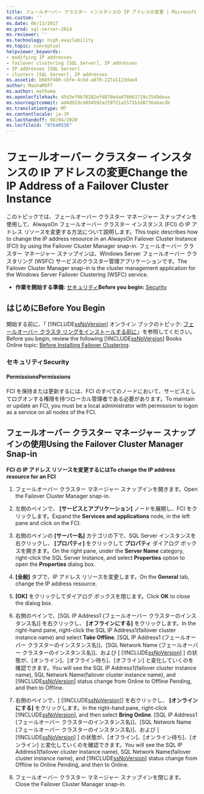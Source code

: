 ```yaml
---
title: フェールオーバー クラスター インスタンスの IP アドレスの変更 | Microsoft Docs
ms.custom: ''
ms.date: 06/13/2017
ms.prod: sql-server-2014
ms.reviewer: ''
ms.technology: high-availability
ms.topic: conceptual
helpviewer_keywords:
- modifying IP addresses
- failover clustering [SQL Server], IP addresses
- IP addresses [SQL Server]
- clusters [SQL Server], IP addresses
ms.assetid: b685f400-cbfe-4c5d-a070-227a1123dae4
author: MashaMSFT
ms.author: mathoma
ms.openlocfilehash: 45d3ef0b70282efd870e4a076663719c2549deaa
ms.sourcegitcommit: ad4d92dce894592a259721a1571b1d8736abacdb
ms.translationtype: MT
ms.contentlocale: ja-JP
ms.lasthandoff: 08/04/2020
ms.locfileid: "87640536"
---
```

# <a name="change-the-ip-address-of-a-failover-cluster-instance"></a><span data-ttu-id="e631b-102">フェールオーバー クラスター インスタンスの IP アドレスの変更</span><span class="sxs-lookup"><span data-stu-id="e631b-102">Change the IP Address of a Failover Cluster Instance</span></span>
  <span data-ttu-id="e631b-103">このトピックでは、フェールオーバー クラスター マネージャー スナップインを使用して、AlwaysOn フェールオーバー クラスター インスタンス (FCI) の IP アドレス リソースを変更する方法について説明します。</span><span class="sxs-lookup"><span data-stu-id="e631b-103">This topic describes how to change the IP address resource in an AlwaysOn Failover Cluster Instance (FCI) by using the Failover Cluster Manager snap-in.</span></span> <span data-ttu-id="e631b-104">フェールオーバー クラスター マネージャー スナップインは、Windows Server フェールオーバー クラスタリング (WSFC) サービスのクラスター管理アプリケーションです。</span><span class="sxs-lookup"><span data-stu-id="e631b-104">The Failover Cluster Manager snap-in is the cluster management application for the Windows Server Failover Clustering (WSFC) service.</span></span>  
  
-   <span data-ttu-id="e631b-105">**作業を開始する準備:** [セキュリティ](#Security)</span><span class="sxs-lookup"><span data-stu-id="e631b-105">**Before you begin:**  [Security](#Security)</span></span>  
  
##  <a name="before-you-begin"></a><a name="BeforeYouBegin"></a> <span data-ttu-id="e631b-106">はじめに</span><span class="sxs-lookup"><span data-stu-id="e631b-106">Before You Begin</span></span>  
 <span data-ttu-id="e631b-107">開始する前に、「 [!INCLUDE[ssNoVersion](../../../includes/ssnoversion-md.md)] オンライン ブックのトピック: [フェールオーバー クラスタ リングをインストールする前に](../install/before-installing-failover-clustering.md)」を参照してください。</span><span class="sxs-lookup"><span data-stu-id="e631b-107">Before you begin, review the following [!INCLUDE[ssNoVersion](../../../includes/ssnoversion-md.md)] Books Online topic: [Before Installing Failover Clustering](../install/before-installing-failover-clustering.md).</span></span>  
  
###  <a name="security"></a><a name="Security"></a> <span data-ttu-id="e631b-108">セキュリティ</span><span class="sxs-lookup"><span data-stu-id="e631b-108">Security</span></span>  
  
####  <a name="permissions"></a><a name="Permissions"></a> <span data-ttu-id="e631b-109">Permissions</span><span class="sxs-lookup"><span data-stu-id="e631b-109">Permissions</span></span>  
 <span data-ttu-id="e631b-110">FCI を保持または更新するには、FCI のすべてのノードにおいて、サービスとしてログオンする権限を持つローカル管理者である必要があります。</span><span class="sxs-lookup"><span data-stu-id="e631b-110">To maintain or update an FCI, you must be a local administrator with permission to logon as a service on all nodes of the FCI.</span></span>  
  
##  <a name="using-the-failover-cluster-manager-snap-in"></a><a name="WSFC"></a> <span data-ttu-id="e631b-111">フェールオーバー クラスター マネージャー スナップインの使用</span><span class="sxs-lookup"><span data-stu-id="e631b-111">Using the Failover Cluster Manager Snap-in</span></span>  
 <span data-ttu-id="e631b-112">**FCI の IP アドレス リソースを変更するには**</span><span class="sxs-lookup"><span data-stu-id="e631b-112">**To change the IP address resource for an FCI**</span></span>  
  
1.  <span data-ttu-id="e631b-113">フェールオーバー クラスター マネージャー スナップインを開きます。</span><span class="sxs-lookup"><span data-stu-id="e631b-113">Open the Failover Cluster Manager snap-in.</span></span>  
  
2.  <span data-ttu-id="e631b-114">左側のペインで、 **[サービスとアプリケーション]** ノードを展開し、FCI をクリックします。</span><span class="sxs-lookup"><span data-stu-id="e631b-114">Expand the **Services and applications** node, in the left pane and click on the FCI.</span></span>  
  
3.  <span data-ttu-id="e631b-115">右側のペインの **[サーバー名]** カテゴリの下で、SQL Server インスタンスを右クリックし、 **[プロパティ]** をクリックして **プロパティ** ダイアログ ボックスを開きます。</span><span class="sxs-lookup"><span data-stu-id="e631b-115">On the right pane, under the **Server Name** category, right-click the SQL Server Instance, and select **Properties** option to open the **Properties** dialog box.</span></span>  
  
4.  <span data-ttu-id="e631b-116">**[全般]** タブで、IP アドレス リソースを変更します。</span><span class="sxs-lookup"><span data-stu-id="e631b-116">On the **General** tab, change the IP address resource.</span></span>  
  
5.  <span data-ttu-id="e631b-117">**[OK]** をクリックしてダイアログ ボックスを閉じます。</span><span class="sxs-lookup"><span data-stu-id="e631b-117">Click **OK** to close the dialog box.</span></span>  
  
6.  <span data-ttu-id="e631b-118">右側のペインで、[SQL IP Address1 (フェールオーバー クラスターのインスタンス名)] を右クリックし、 **[オフラインにする]** をクリックします。</span><span class="sxs-lookup"><span data-stu-id="e631b-118">In the right-hand pane, right-click the SQL IP Address1(failover cluster instance name) and select **Take Offline**.</span></span> <span data-ttu-id="e631b-119">[SQL IP Address1 (フェールオーバー クラスターのインスタンス名)]、[SQL Network Name (フェールオーバー クラスターのインスタンス名)]、および [ [!INCLUDE[ssNoVersion](../../../includes/ssnoversion-md.md)] ] の状態が、[オンライン]、[オフライン待ち]、[オフライン] と変化していくのを確認できます。</span><span class="sxs-lookup"><span data-stu-id="e631b-119">You will see the SQL IP Address1(failover cluster instance name), SQL Network Name(failover cluster instance name), and [!INCLUDE[ssNoVersion](../../../includes/ssnoversion-md.md)] status change from Online to Offline Pending, and then to Offline.</span></span>  
  
7.  <span data-ttu-id="e631b-120">右側のペインで、[ [!INCLUDE[ssNoVersion](../../../includes/ssnoversion-md.md)]] を右クリックし、 **[オンラインにする]** をクリックします。</span><span class="sxs-lookup"><span data-stu-id="e631b-120">In the right-hand pane, right-click [!INCLUDE[ssNoVersion](../../../includes/ssnoversion-md.md)], and then select **Bring Online**.</span></span> <span data-ttu-id="e631b-121">[SQL IP Address1 (フェールオーバー クラスターのインスタンス名)]、[SQL Network Name (フェールオーバー クラスターのインスタンス名)]、および [ [!INCLUDE[ssNoVersion](../../../includes/ssnoversion-md.md)] ] の状態が、[オフライン]、[オンライン待ち]、[オンライン] と変化していくのを確認できます。</span><span class="sxs-lookup"><span data-stu-id="e631b-121">You will see the SQL IP Address1(failover cluster instance name), SQL Network Name(failover cluster instance name), and [!INCLUDE[ssNoVersion](../../../includes/ssnoversion-md.md)] status change from Offline to Online Pending, and then to Online.</span></span>  
  
8.  <span data-ttu-id="e631b-122">フェールオーバー クラスター マネージャー スナップインを閉じます。</span><span class="sxs-lookup"><span data-stu-id="e631b-122">Close the Failover Cluster Manager snap-in.</span></span>  
  
  
